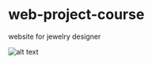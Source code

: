 # web-project-course
website for jewelry designer 


![alt text](https://i.ibb.co/tQtYfwq/Untitled.png)
